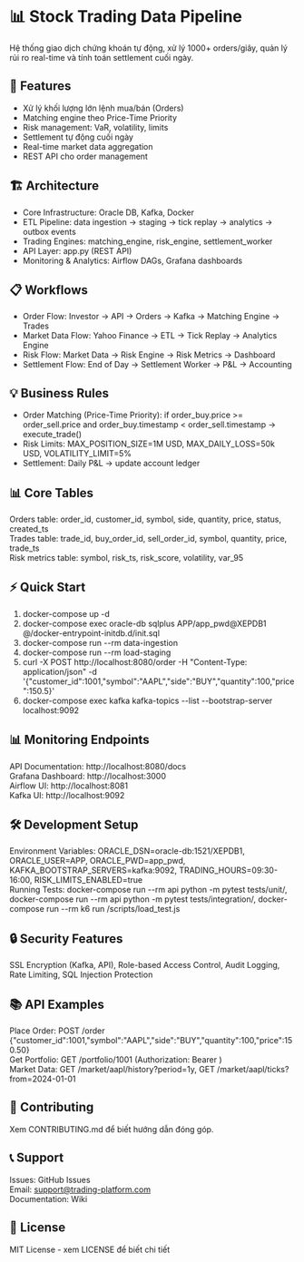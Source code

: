 # 📊 Stock Trading Data Pipeline

Hệ thống giao dịch chứng khoán tự động, xử lý 1000+ orders/giây, quản lý rủi ro real-time và tính toán settlement cuối ngày.

## 🚀 Features
- Xử lý khối lượng lớn lệnh mua/bán (Orders)
- Matching engine theo Price-Time Priority
- Risk management: VaR, volatility, limits
- Settlement tự động cuối ngày
- Real-time market data aggregation
- REST API cho order management

## 🏗️ Architecture
- Core Infrastructure: Oracle DB, Kafka, Docker
- ETL Pipeline: data ingestion → staging → tick replay → analytics → outbox events
- Trading Engines: matching_engine, risk_engine, settlement_worker
- API Layer: app.py (REST API)
- Monitoring & Analytics: Airflow DAGs, Grafana dashboards

## 📋 Workflows
- Order Flow: Investor → API → Orders → Kafka → Matching Engine → Trades
- Market Data Flow: Yahoo Finance → ETL → Tick Replay → Analytics Engine
- Risk Flow: Market Data → Risk Engine → Risk Metrics → Dashboard
- Settlement Flow: End of Day → Settlement Worker → P&L → Accounting

## 💡 Business Rules
- Order Matching (Price-Time Priority): if order_buy.price >= order_sell.price and order_buy.timestamp < order_sell.timestamp → execute_trade()
- Risk Limits: MAX_POSITION_SIZE=1M USD, MAX_DAILY_LOSS=50k USD, VOLATILITY_LIMIT=5%
- Settlement: Daily P&L → update account ledger

## 📊 Core Tables
Orders table: order_id, customer_id, symbol, side, quantity, price, status, created_ts  
Trades table: trade_id, buy_order_id, sell_order_id, symbol, quantity, price, trade_ts  
Risk metrics table: symbol, risk_ts, risk_score, volatility, var_95

## ⚡ Quick Start
1. docker-compose up -d  
2. docker-compose exec oracle-db sqlplus APP/app_pwd@XEPDB1 @/docker-entrypoint-initdb.d/init.sql  
3. docker-compose run --rm data-ingestion  
4. docker-compose run --rm load-staging  
5. curl -X POST http://localhost:8080/order -H "Content-Type: application/json" -d '{"customer_id":1001,"symbol":"AAPL","side":"BUY","quantity":100,"price":150.5}'  
6. docker-compose exec kafka kafka-topics --list --bootstrap-server localhost:9092

## 📊 Monitoring Endpoints
API Documentation: http://localhost:8080/docs  
Grafana Dashboard: http://localhost:3000  
Airflow UI: http://localhost:8081  
Kafka UI: http://localhost:9092

## 🛠️ Development Setup
Environment Variables: ORACLE_DSN=oracle-db:1521/XEPDB1, ORACLE_USER=APP, ORACLE_PWD=app_pwd, KAFKA_BOOTSTRAP_SERVERS=kafka:9092, TRADING_HOURS=09:30-16:00, RISK_LIMITS_ENABLED=true  
Running Tests: docker-compose run --rm api python -m pytest tests/unit/, docker-compose run --rm api python -m pytest tests/integration/, docker-compose run --rm k6 run /scripts/load_test.js

## 🔒 Security Features
SSL Encryption (Kafka, API), Role-based Access Control, Audit Logging, Rate Limiting, SQL Injection Protection

## 📚 API Examples
Place Order: POST /order {"customer_id":1001,"symbol":"AAPL","side":"BUY","quantity":100,"price":150.50}  
Get Portfolio: GET /portfolio/1001 (Authorization: Bearer <token>)  
Market Data: GET /market/aapl/history?period=1y, GET /market/aapl/ticks?from=2024-01-01

## 🤝 Contributing
Xem CONTRIBUTING.md để biết hướng dẫn đóng góp.

## 📞 Support
Issues: GitHub Issues  
Email: support@trading-platform.com  
Documentation: Wiki

## 📄 License
MIT License - xem LICENSE để biết chi tiết
